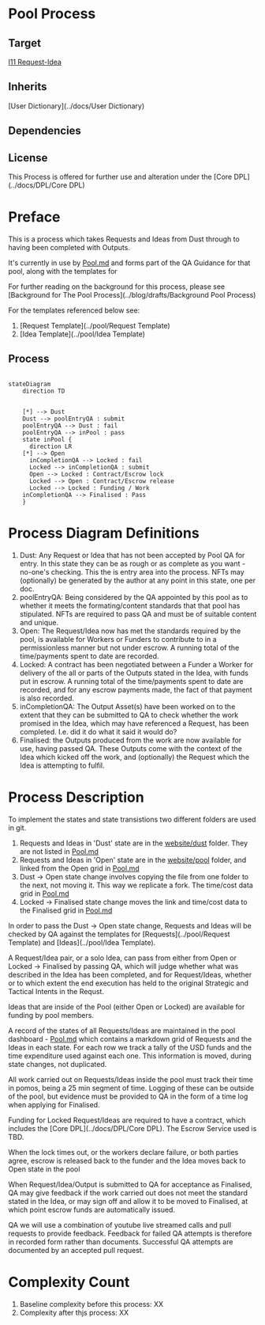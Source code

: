 # Pool Process

## Target

[I11 Request-Idea](../dust/Ideas/I11)

## Inherits

[User Dictionary](../docs/User Dictionary)

## Dependencies

## License

This Process is offered for further use and alteration under the [Core DPL](../docs/DPL/Core DPL)

# Preface

This is a process which takes Requests and Ideas from Dust through to having been completed with Outputs.

It's currently in use by [Pool.md](.) and forms part of the QA Guidance for that pool, along with the templates for

For further reading on the background for this process, please see [Background for The Pool Process](../blog/drafts/Background Pool Process)

For the templates referenced below see:

1. [Request Template](../pool/Request Template)
1. [Idea Template](../pool/Idea Template)

## Process

```mermaid

stateDiagram
    direction TD


    [*] --> Dust
    Dust --> poolEntryQA : submit
    poolEntryQA --> Dust : fail
    poolEntryQA --> inPool : pass
    state inPool {
      direction LR
    [*] --> Open
      inCompletionQA --> Locked : fail
      Locked --> inCompletionQA : submit
      Open --> Locked : Contract/Escrow lock
      Locked --> Open : Contract/Escrow release
      Locked --> Locked : Funding / Work
    inCompletionQA --> Finalised : Pass
    }

```

# Process Diagram Definitions

1. Dust: Any Request or Idea that has not been accepted by Pool QA for entry. In this state they can be as rough or as complete as you want - no-one's checking. This the is entry area into the process. NFTs may (optionally) be generated by the author at any point in this state, one per doc.
2. poolEntryQA: Being considered by the QA appointed by this pool as to whether it meets the formating/content standards that that pool has stipulated. NFTs are required to pass QA and must be of suitable content and unique.
3. Open: The Request/Idea now has met the standards required by the pool, is available for Workers or Funders to contribute to in a permissionless manner but not under escrow. A running total of the time/payments spent to date are recorded.
4. Locked: A contract has been negotiated between a Funder a Worker for delivery of the all or parts of the Outputs stated in the Idea, with funds put in escrow. A running total of the time/payments spent to date are recorded, and for any escrow payments made, the fact of that payment is also recorded.
5. inCompletionQA: The Output Asset(s) have been worked on to the extent that they can be submitted to QA to check whether the work promised in the Idea, which may have referenced a Request, has been completed. I.e. did it do what it said it would do?
6. Finalised: the Outputs produced from the work are now available for use, having passed QA. These Outputs come with the context of the Idea which kicked off the work, and (optionally) the Request which the Idea is attempting to fulfil.

# Process Description

To implement the states and state transistions two different folders are used in git.

1. Requests and Ideas in 'Dust' state are in the [website/dust](../dust) folder. They are not listed in [Pool.md](../pool)
2. Requests and Ideas in 'Open' state are in the [website/pool](.) folder, and linked from the Open grid in [Pool.md](.)
3. Dust -> Open state change involves copying the file from one folder to the next, not moving it. This way we replicate a fork. The time/cost data grid in [Pool.md](.)
4. Locked -> Finalised state change moves the link and time/cost data to the Finalised grid in [Pool.md](.)

In order to pass the Dust -> Open state change, Requests and Ideas will be checked by QA against the templates for [Requests](../pool/Request Template) and [Ideas](../pool/Idea Template).

A Request/Idea pair, or a solo Idea, can pass from either from Open or Locked -> Finalised by passing QA, which will judge whether what was described in the Idea has been completed, and for Request/Ideas, whether or to which extent the end execution has held to the original Strategic and Tactical Intents in the Requst.

Ideas that are inside of the Pool (either Open or Locked) are available for funding by pool members.

A record of the states of all Requests/Ideas are maintained in the pool dashboard - [Pool.md](.) which contains a markdown grid of Requests and the Ideas in each state. For each row we track a tally of the USD funds and the time expenditure used against each one. This information is moved, during state changes, not duplicated.

All work carried out on Requests/Ideas inside the pool must track their time in pomos, being a 25 min segment of time. Logging of these can be outside of the pool, but evidence must be provided to QA in the form of a time log when applying for Finalised.

Funding for Locked Request/Ideas are required to have a contract, which includes the [Core DPL](../docs/DPL/Core DPL). The Escrow Service used is TBD.

When the lock times out, or the workers declare failure, or both parties agree, escrow is released back to the funder and the Idea moves back to Open state in the pool

When Request/Idea/Output is submitted to QA for acceptance as Finalised, QA may give feedback if the work carried out does not meet the standard stated in the Idea, or may sign off and allow it to be moved to Finalised, at which point escrow funds are automatically issued.

QA we will use a combination of youtube live streamed calls and pull requests to provide feedback. Feedback for failed QA attempts is therefore in recorded form rather than documents. Successful QA attempts are documented by an accepted pull request.

# Complexity Count

1. Baseline complexity before this process: XX
2. Complexity after thjs process: XX
